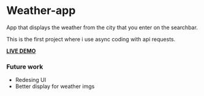 # Weather-app
App that displays the weather from the city that you enter on the searchbar.

This is the first project where i use async coding with api requests.

[**LIVE DEMO**](https://www.example.com)

### Future work
- Redesing UI
- Better display for weather imgs

